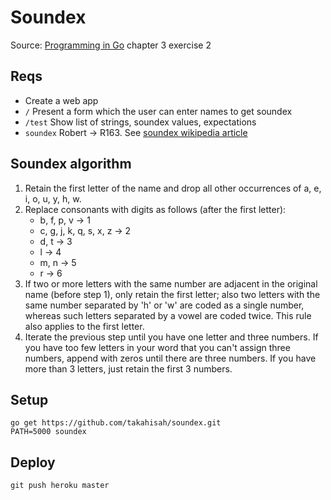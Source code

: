 # Soundex

Source: [Programming in Go](http://www.qtrac.eu/gobook.html) chapter 3 exercise 2

## Reqs
- Create a web app
- `/` Present a form which the user can enter names to get soundex
- `/test` Show list of strings, soundex values, expectations
- `soundex` Robert -> R163. See [soundex wikipedia article](https://en.wikipedia.org/wiki/Soundex)

## Soundex algorithm
1. Retain the first letter of the name and drop all other occurrences of a, e, i, o, u, y, h, w.
2. Replace consonants with digits as follows (after the first letter):
    - b, f, p, v → 1
    - c, g, j, k, q, s, x, z → 2
    - d, t → 3
    - l → 4
    - m, n → 5
	- r → 6
3. If two or more letters with the same number are adjacent in the original name (before step 1), only retain the first letter; also two letters with the same number separated by 'h' or 'w' are coded as a single number, whereas such letters separated by a vowel are coded twice. This rule also applies to the first letter.
4. Iterate the previous step until you have one letter and three numbers. If you have too few letters in your word that you can't assign three numbers, append with zeros until there are three numbers. If you have more than 3 letters, just retain the first 3 numbers.


## Setup

	go get https://github.com/takahisah/soundex.git
	PATH=5000 soundex

## Deploy

	git push heroku master
